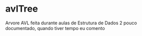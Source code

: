 # avlTree
Arvore AVL feita durante aulas de Estrutura de Dados 2
pouco documentado, quando tiver tempo eu comento
